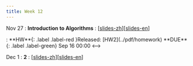 ```yaml
---
title: Week 12
---
```


Nov 27
: **Introduction to Algorithms**
  :  \[[slides-zh](../pdf/slides/0-overview.pdf)\]\[[slides-en](../pdf/slides/0-overview-en.pdf)\]
<!-->:  **HW**{: .label .label-red }Released: [HW2](../pdf/homework)  **DUE**{: .label .label-green} Sep 16  00:00
<-->

Dec 1
: **2**
  :  \[[slides-zh](../pdf/slides/0-overview.pdf)\]\[[slides-en](../pdf/slides/0-overview-en.pdf)\]


  

